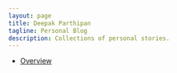 ```yaml
---
layout: page
title: Deepak Parthipan
tagline: Personal Blog
description: Collections of personal stories.
---
```


- [Overview](pages/overview.html)